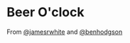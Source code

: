 Beer O'clock
==========

From [@jamesrwhite](https://twitter.com/jamesrwhite) and [@benhodgson](https://twitter.com/benhodgson)
